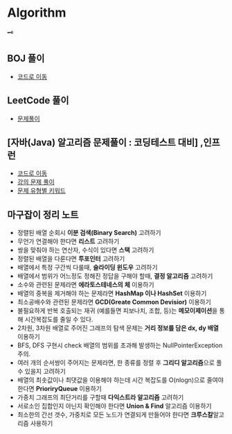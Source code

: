 # Algorithm
🗝<br>
## BOJ 풀이
- [코드로 이동](https://github.com/97Fekim/Algorithm/tree/master/src/BAEKJOON)
## LeetCode 풀이
- [문제풀이](https://velog.io/@16fekim?tag=leetcode)
## [자바(Java) 알고리즘 문제풀이 : 코딩테스트 대비] ,인프런
- [코드로 이동](https://github.com/97Fekim/Algorithm/tree/master/src/Inflearn)
- [강의 문제 풀이](https://github.com/97Fekim/Algorithm/blob/master/Inflearn%20Algorithm%20Basic.md)
- [문제 유형별 키워드](https://velog.io/@16fekim/%EC%95%8C%EA%B3%A0%EB%A6%AC%EC%A6%98-Java%EB%A1%9C-%EC%BD%94%EB%94%A9%ED%85%8C%EC%8A%A4%ED%8A%B8-%EC%A4%80%EB%B9%84)
## 마구잡이 정리 노트
- 정렬된 배열 순회시 <strong>이분 검색(Binary Search)</strong> 고려하기
- 무언가 연결해야 한다면 <strong>리스트</strong> 고려하기
- 쌍을 맞춰야 하는 연산자, 수식이 있다면 <strong>스택</strong> 고려하기
- 정렬된 배열을 다룬다면 <strong>투포인터</strong> 고려하기
- 배열에서 특정 구간씩 다룰때, <strong>슬라이딩 윈도우</strong> 고려하기
- 배열에서 범위가 어느정도 정해진 정답을 구해야 할때, <strong>결정 알고리즘</strong> 고려하기
- 소수와 관련된 문제라면 <strong>에라토스테네스의 체</strong> 이용하기
- 배열의 중복을 제거해야 하는 문제라면 <strong>HashMap 이나 HashSet</strong> 이용하기
- 최소공배수와 관련된 문제라면 <strong>GCD(Greate Common Devisior)</strong> 이용하기
- 불필요하게 반복 호출되는 재귀 (예를들면 피보나치, 조합, 등)는 <strong>메모이제이션</strong>을 통해 시간복잡도를 줄일 수 있다.
- 2차원, 3차원 배열로 주어진 그래프의 탐색 문제는 <strong>거리 정보를 담은 dx, dy 배열</strong> 이용하기
- BFS, DFS 구현시 check 배열의 범위를 초과해 발생하는 NullPointerException 주의. 
- 여러 개의 순서쌍이 주어지는 문제라면, 한 종류를 정렬 후 <strong>그리디 알고리즘</strong>으로 풀 수 있을지 고려하기
- 배열의 최솟값이나 최댓값을 이용해야 하는데 시간 복잡도를 O(nlogn)으로 줄여야 한다면 <strong>PrioriryQueue</strong> 이용하기
- 가중치 그래프의 최단거리를 구할때 <strong>다익스트라 알고리즘</strong> 고려하기
- 서로소인 집합인지 아닌지 확인해야 한다면 <strong>Union & Find</strong> 알고리즘 이용하기
- 최소한의 간선 갯수, 가중치로 모든 노드가 연결되게 만들어야 한다면 <strong>크루스칼</strong>알고리즘 사용하기
